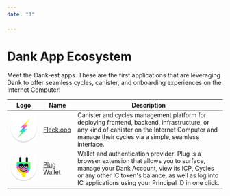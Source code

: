 ```yaml
---
date: "1"

---
```

# Dank App Ecosystem

Meet the Dank-est apps. These are the first applications that are leveraging Dank to offer seamless cycles, canister, and onboarding experiences on the Internet Computer!


| Logo  	| Name  	| Description |
|---	|---	| ---	|
| ![](imgs/fleek-app.png ) 	|   <a href="https://fleek.ooo" target="_blank">Fleek.ooo</a>	| Canister and cycles management platform for deploying frontend, backend, infrastructure, or any kind of canister on the Internet Computer and manage their cycles via a simple, seamless interface. |
| ![](imgs/plug-ecosystem.png ) 	|   <a href="https://plugwallet.ooo" target="_blank">Plug Wallet</a>	| Wallet and authentication provider. Plug is a browser extension that allows you to surface, manage your Dank Account, view its ICP, Cycles or any other IC token's balance, as well as log into IC applications using your Principal ID in one click. |
